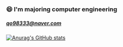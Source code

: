 <!--
</br>
</br>

[![Youtube Badge](https://img.shields.io/badge/Youtube-ff0000?style=flat-square&logo=youtube&link=https://www.youtube.com/c/kyleschool)](https://www.youtube.com/c/kyleschool)
</br>

<a href="https://github.com/chopinballadeno4" target="_blank"><img src="https://img.shields.io/badge/C-A8B9CC?style=flat-square&logo=C&logoColor=white"/></a>
<a href="https://github.com/chopinballadeno4" target="_blank"><img src="https://img.shields.io/badge/Ocaml-EC6813?style=flat-square&logo=Ocaml&logoColor=white"/></a>

🔭 
<a href="https://github.com/chopinballadeno4" target="_blank"><img src="https://img.shields.io/badge/Java-FF3E00?style=flat-square&logo=Java&logoColor=white"/></a>
<a href="https://github.com/chopinballadeno4" target="_blank"><img src="https://img.shields.io/badge/Python-43B02A?style=flat-square&logo=Python&logoColor=white"/></a> 
<a href="https://github.com/chopinballadeno4" target="_blank"><img src="https://img.shields.io/badge/C++-00599C?style=flat-square&logo=c%2B%2B&logoColor=white"/></a> 


</br>
</br>

-->
### 😄 I'm majoring computer engineering 

#####    qo98333@naver.com 



[![Anurag's GitHub stats](https://github-readme-stats.vercel.app/api?username=chopinballadeno4)](https://github.com/anuraghazra/github-readme-stats)


<!--
**chopinballadeno4/chopinballadeno4** is a ✨ _special_ ✨ repository because its `README.md` (this file) appears on your GitHub profile.

Here are some ideas to get you started:

- 🔭 I’m currently working on ...
- 🌱 I’m currently learning ...
- 👯 I’m looking to collaborate on ...
- 🤔 I’m looking for help with ...
- 💬 Ask me about ...
- 📫 How to reach me: ...
- 😄 Pronouns: ...
- ⚡ Fun fact: ...
-->
